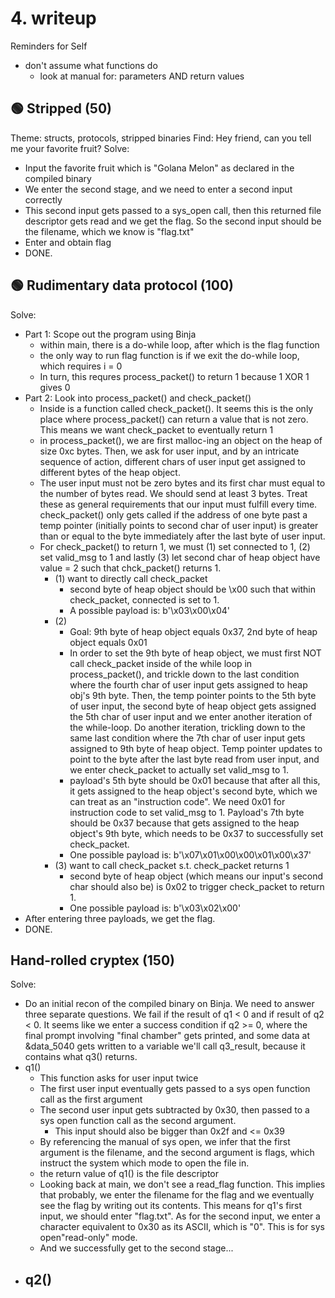 # 4. writeup

Reminders for Self
- don't assume what functions do
	- look at manual for: parameters AND return values

## 🟢 Stripped (50)
Theme: structs, protocols, stripped binaries
Find: Hey friend, can you tell me your favorite fruit?
Solve: 
- Input the favorite fruit which is "Golana Melon" as declared in the compiled binary
- We enter the second stage, and we need to enter a second input correctly
- This second input gets passed to a sys_open call, then this returned file descriptor gets read and we get the flag. So the second input should be the filename, which we know is "flag.txt"
- Enter and obtain flag
- DONE.

## 🟢 Rudimentary data protocol (100)
Solve:
- Part 1: Scope out the program using Binja
	- within main, there is a do-while loop, after which is the flag function
	- the only way to run flag function is if we exit the do-while loop, which requires i = 0
	- In turn, this requres process_packet() to return 1 because 1 XOR 1 gives 0
- Part 2: Look into process_packet() and check_packet()
	- Inside is a function called check_packet(). It seems this is the only place where process_packet() can return a value that is not zero. This means we want check_packet to eventually return 1
	- in process_packet(), we are first malloc-ing an object on the heap of size 0xc bytes. Then, we ask for user input, and by an intricate sequence of action, different chars of user input get assigned to different bytes of the heap object.
	- The user input must not be zero bytes and its first char must equal to the number of bytes read. We should send at least 3 bytes. Treat these as general requirements that our input must fulfill every time. check_packet() only gets called if the address of one byte past a temp pointer (initially points to second char of user input) is greater than or equal to the byte immediately after the last byte of user input.
	- For check_packet() to return 1, we must (1) set connected to 1, (2) set valid_msg to 1 and lastly (3) let second char of heap object have value = 2 such that chck_packet() returns 1.
		- (1) want to directly call check_packet
			- second byte of heap object should be \x00 such that within check_packet, connected is set to 1.
			- A possible payload is: b'\x03\x00\x04'
		- (2) 
			- Goal: 9th byte of heap object equals 0x37, 2nd byte of heap object equals 0x01
			- In order to set the 9th byte of heap object, we must first NOT call check_packet inside of the while loop in process_packet(), and trickle down to the last condition where the fourth char of user input gets assigned to heap obj's 9th byte. Then, the temp pointer points to the 5th byte of user input, the second byte of heap object gets assigned the 5th char of user input and we enter another iteration of the while-loop. Do another iteration, trickling down to the same last condition where the 7th char of user input gets assigned to 9th byte of heap object. Temp pointer updates to point to the byte after the last byte read from user input, and we enter check_packet to actually set valid_msg to 1.
			- payload's 5th byte should be 0x01 because that after all this, it gets assigned to the heap object's second byte, which we can treat as an "instruction code". We need 0x01 for instruction code to set valid_msg to 1. Payload's 7th byte should be 0x37 because that gets assigned to the heap object's 9th byte, which needs to be 0x37 to successfully set check_packet.
			- One possible payload is: b'\x07\x01\x00\x00\x01\x00\x37'
		- (3) want to call check_packet s.t. check_packet returns 1
			- second byte of heap object (which means our input's second char should also be) is 0x02 to trigger check_packet to return 1.
			- One possible payload is: b'\x03\x02\x00'
- After entering three payloads, we get the flag.
- DONE.


## Hand-rolled cryptex (150)
Solve:
- Do an initial recon of the compiled binary on Binja. We need to answer three separate questions. We fail if the result of q1 < 0 and if result of q2 < 0. It seems like we enter a success condition if q2 >= 0, where the final prompt involving "final chamber" gets printed, and some data at &data_5040 gets written to a variable we'll call q3_result, because it contains what q3() returns.
- q1()
	- This function asks for user input twice
	- The first user input eventually gets passed to a sys open function call as the first argument 
	- The second user input gets subtracted by 0x30, then passed to a sys open function call as the second argument. 
		- This input should also be bigger than 0x2f and <= 0x39
	- By referencing the manual of sys open, we infer that the first argument is the filename, and the second argument is flags, which instruct the system which mode to open the file in. 
	- the return value of q1() is the file descriptor
	- Looking back at main, we don't see a read_flag function. This implies that probably, we enter the filename for the flag and we eventually see the flag by writing out its contents. This means for q1's first input, we should enter "flag.txt". As for the second input, we enter a character equivalent to 0x30 as its ASCII, which is "0". This is for sys open"read-only" mode. 
	- And we successfully get to the second stage...
- q2()
	- 